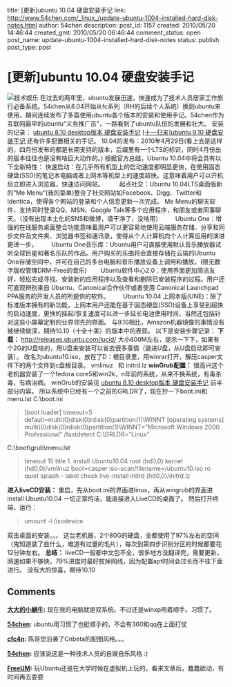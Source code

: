 title: [更新]ubuntu 10.04 硬盘安装手记
link: http://www.54chen.com/_linux_/update-ubuntu-1004-installed-hard-disk-notes.html
author: 54chen
description: 
post_id: 1157
created: 2010/05/20 14:46:44
created_gmt: 2010/05/20 06:46:44
comment_status: open
post_name: update-ubuntu-1004-installed-hard-disk-notes
status: publish
post_type: post

# [更新]ubuntu 10.04 硬盘安装手记

![技术娱乐](http://img07.taobaocdn.com/bao/uploaded/i7/T1CCxAXlthXXcwnIIY_025651.jpg) 在过去的两年里，ubuntu发展迅速，快速成为了技术人员居家工作旅行必备系统。54chen从8.04开始从fc系列（RH的后续个人系统）换到ubuntu来使用，期间连续发布了多篇使用ubuntu各个版本的安装和使用手记。54chen作为互联网最早的ubuntu"义务推广员"，一路看到了ubuntu队伍的发展和壮大。 安装的记录： [ubuntu 8.10 desktop版本 硬盘安装手记](/372-ubuntu-810-desktop%e7%89%88%e6%9c%ac-%e7%a1%ac%e7%9b%98%e5%ae%89%e8%a3%85%e6%89%8b%e8%ae%b0/) [[十一归来]ubuntu 9.10 硬盘安装手记](http://www.54chen.com/_linux_/11-return-ubuntu-910-notes-from-the-hard-disk-installation.html) 还有许多配置相关的手记。 10.04的发布：2010年4月29日(看上去是这样的，四月份发布的都是长期支持的版本，后缀里有一个LTS的标识，同时4月份出的版本往往也是没有啥巨大动作的。) 根据官方总结，Ubuntu 10.04中将会具有以下全新特性： 快速启动：在几乎所有机型上的启动速度都明显更快，在使用固态硬盘(SSD)的笔记本电脑或者上网本等机型上的速度超快。这意味着用户可以开机后立即进入浏览器，快速访问网站。 　　 起点社交：Ubuntu 10.04LTS桌面版新的“Me Menu”(我的菜单)整合了社交网站如Facebook、Digg、Twitter和Identica，使得各个网站的登录和个人信息更新一次完成。 Me Menu的聊天软件，支持同时登录QQ、MSN、Google Talk等多个应用程序，和朋友或者同事聊天。（没有出现本土化的SNS和微博，墙干净了，没啥用） 　　Ubuntu One：增强的在线服务桌面整合功能意味着用户可以更容易地使用云端服务存储、分享和同步文件及文件夹、浏览器书签和通讯录，使得从个人计算机向个人计算应用的演进更进一步。 　　Ubuntu One音乐库：Ubuntu用户可直接使用默认音乐播放器试听全球巨星和著名乐队的作品。用户购买的乐曲将会直接存储在云端的Ubuntu One存储空间中，并可在自己的多台电脑和音乐播放设备上调用和播放。(限无数字版权管理DRM-Free的音乐) 　　Ubuntu软件中心2.0：使用界面更加简洁友好，轻松完成寻找、安装新的应用程序以及查看和删除已安装程序的过程。用户还可直观辨别来自 Ubuntu、Canonical合作伙伴或者使用 Canonical Launchpad PPA服务的开发人员的所提供的软件。 　　Ubuntu 10.04 上网本版(UNE)：除了标准版本拥有的新功能，上网本用户还能在基于固态硬盘(SSD)设备上享受到超快的启动速度，更快的挂起/恢复速度可以进一步延长电池使用时间，当然还包括针对这些小屏幕定制的业界领先的界面。 与9.10相比，Amazon机器镜像的事情没有被继续做深，期待10.10（十全十美）的版本中的表现。 以下是安装步骤记录： **下载：** <http://releases.ubuntu.com/lucid/> 大小600M左右，提示一下下，如果有个2G的U盘啥的，用U盘来安装可以省去很多事情（装进U盘，从U盘启动即可安装）。 改名为ubuntu10.iso，放在了D：根目录里，用winrar打开，解压casper文件下的两个文件到c盘根目录。 vmlinuz   和 initrd.lz **winGrub配置：** 很高兴这个老机器安装了一个fedora core5和win2k，n年前的系统，从来不换系统，有毒杀毒，有病治病。 winGrub的安装见 [ubuntu 8.10 desktop版本 硬盘安装手记](http://www.54chen.com/372-ubuntu-810-desktop%e7%89%88%e6%9c%ac-%e7%a1%ac%e7%9b%98%e5%ae%89%e8%a3%85%e6%89%8b%e8%ae%b0/) 前半部分内容。 所以系统中已经有一个之前的GRLDR了，现在抄一下boot.ini和menu.lst C:\boot.ini 

> [boot loader] timeout=5 default=multi(0)disk(0)rdisk(0)partition(1)\WINNT [operating systems] multi(0)disk(0)rdisk(0)partition(1)\WINNT=”Microsoft Windows 2000 Professional” /fastdetect C:\GRLDR=”Linux”

C:\boot\grub\menu.lst 

> timeout 15 title 1. install Ubuntu10.04 root (hd0,0) kernel (hd0,0)/vmlinuz boot=casper iso-scan/filename=/ubuntu10.iso ro quiet splash – label check live-install initrd (hd0,0)/initrd.lz

**进入liveCD安装：** 重启，先从boot.ini的界面进linux，再从wingrub的界面进 install Ubuntu10.04 一切正常的话，能直接进入LiveCD的桌面了。 然后打开终端，运行： 

> umount -l /isodevice

双击桌面的安装。。。 这台老机器，2个80G的硬盘，全都使用了97%左右的空间（鬼知道装了些什么，难道有过量的毛片），每次到第四步识别分区的时候都要花12分钟左右。 **总结：** liveCD一般都中文包不全，很多地方没翻译完，需要更新。 网速如果不够快，79%进度时最好拔掉网线，因为配置apt时间会过长而不往下面进行。 没有大的惊喜，期待10.10

## Comments

**[大大的小蜗牛](#13164 "2010-11-03 02:36:32"):** 现在我的电脑就是双系统。不过还是winxp用着顺手。习惯了。

**[54chen](#13166 "2010-11-03 10:04:37"):** ubuntu用习惯了也挺顺手的，不会有360和qq在上面打仗

**[cfc4n](#12357 "2010-05-20 15:16:31"):** 陈哥您沿袭了Cnbeta的配图风格。。。

**[54chen](#12362 "2010-05-21 08:59:36"):** 应该说这是一种技术人员的自娱自乐风格 :)

**[FreeUM](#12373 "2010-05-23 00:56:04"):** 玩Ubuntu还是在大学时候在虚拟机上玩的，看来文章后，蠢蠢欲动，有时间再去耍耍

